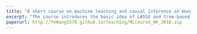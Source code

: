 ```yaml
---
title: "A short course on machine learning and causal inference at Hong Kong Polytecnic University, 2018 summer"
excerpt: "The course introduces the basic idea of LASSO and tree-based model, as well as their application in causal inference."
paperurl: http://YeWang1576.github.io/teaching/MLcourse_HK_2018.zip
---
```


